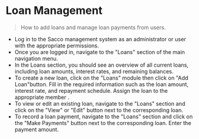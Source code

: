 # Loan Management
> How to add loans and manage loan payments from users.

- Log in to the Sacco management system as an administrator or user with the appropriate permissions.
- Once you are logged in, navigate to the "Loans" section of the main navigation menu.
- In the Loans section, you should see an overview of all current loans, including loan amounts, interest rates, and remaining balances.
- To create a new loan, click on the "Loans" module then click on "Add Loan"button. Fill in the required information such as the loan amount, interest rate, and repayment schedule. Assign the loan to the appropriate member .
- To view or edit an existing loan, navigate to the "Loans" section and click on the "View" or "Edit" button next to the corresponding loan.
- To record a loan payment, navigate to the "Loans" section and click on the "Make Payments" button next to the corresponding loan. Enter the payment amount.

